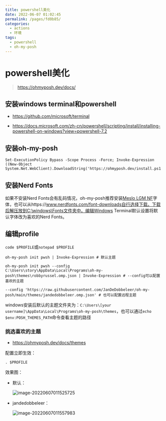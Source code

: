```yaml
---
title: powershell美化
date: 2022-06-07 01:02:45
permalink: /pages/fd0b85/
categories:
  - actions
  - 环境
tags:
  - powershell
  - oh-my-posh
---
```

# powershell美化

> https://ohmyposh.dev/docs/

## 安装windows terminal和powershell

- https://github.com/microsoft/terminal

- https://docs.microsoft.com/zh-cn/powershell/scripting/install/installing-powershell-on-windows?view=powershell-7.2



## 安装oh-my-posh

```shell
Set-ExecutionPolicy Bypass -Scope Process -Force; Invoke-Expression ((New-Object System.Net.WebClient).DownloadString('https://ohmyposh.dev/install.ps1'))
```



## 安装Nerd Fonts

如果不安装Nerd Fonts会有乱码情况，oh-my-posh推荐安装[Meslo LGM NF](https://github.com/ryanoasis/nerd-fonts/releases/download/v2.1.0/Meslo.zip)字体，也可以从https://www.nerdfonts.com/font-downloads自行选择下载。下载后解压放到C:\windows\Fonts文件夹中。编辑Windows Terminal默认设置将默认字体改为喜欢的Nerd Fonts。



## 编辑profile

`code $PROFILE`或`notepad $PROFILE`

```shell
oh-my-posh init pwsh | Invoke-Expression # 默认主题

oh-my-posh init pwsh --config C:\Users\story\AppData\Local\Programs\oh-my-posh\themes\robbyrussel.omp.json | Invoke-Expression # --config可以配置喜欢的主题

--config 'https://raw.githubusercontent.com/JanDeDobbeleer/oh-my-posh/main/themes/jandedobbeleer.omp.json' # 也可以配置远程主题
```

windows安装后默认的主题文件夹为：`C:\Users\[your username]\AppData\Local\Programs\oh-my-posh\themes`，也可以通过`echo $env:POSH_THEMES_PATH`命令查看主题的路径

### 挑选喜欢的主题

- https://ohmyposh.dev/docs/themes



配置立即生效：

```
. $PROFILE
```



效果图：

- 默认：

  ![image-20220607011525725](https://io.storyxc.com/blog/image-20220607011525725.png)

- jandedobbeleer：

  ![image-20220607011557983](https://io.storyxc.com/blog/image-20220607011557983.png)
